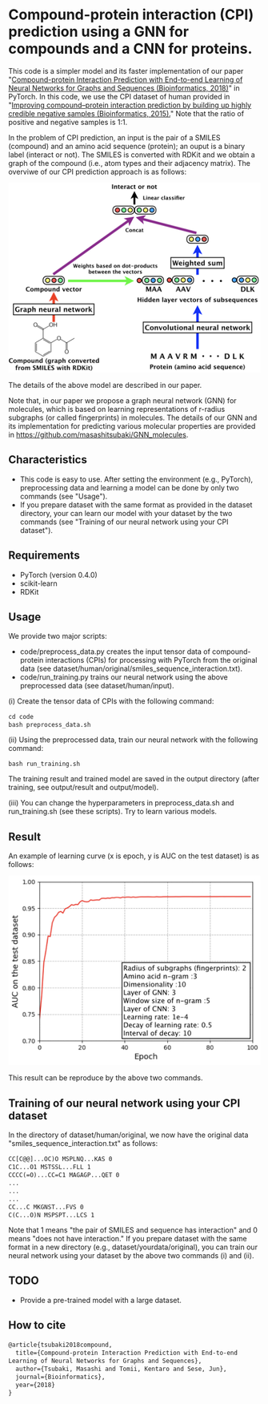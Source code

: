 # Compound-protein interaction (CPI) prediction using a GNN for compounds and a CNN for proteins.

This code is a simpler model and its faster implementation of our paper
"[Compound-protein Interaction Prediction with End-to-end Learning of Neural Networks for Graphs and Sequences (Bioinformatics, 2018)](https://academic.oup.com/bioinformatics/advance-article-abstract/doi/10.1093/bioinformatics/bty535/5050020?redirectedFrom=PDF)" in PyTorch.
In this code, we use the CPI dataset of human provided in
"[Improving compound–protein interaction prediction by building up highly credible negative samples (Bioinformatics, 2015).](https://academic.oup.com/bioinformatics/article/31/12/i221/216307)"
Note that the ratio of positive and negative samples is 1:1.

In the problem of CPI prediction,
an input is the pair of a SMILES (compound) and an amino acid sequence (protein);
an ouput is a binary label (interact or not).
The SMILES is converted with RDKit and
we obtain a graph of the compound (i.e., atom types and their adjacency matrix).
The overviwe of our CPI prediction approach is as follows:

<div align="center">
<p><img src="model.jpeg" width="600" /></p>
</div>

The details of the above model are described in our paper.

Note that, in our paper we propose a graph neural network (GNN) for molecules,
which is based on learning representations of
r-radius subgraphs (or called fingerprints) in molecules.
The details of our GNN and its implementation for predicting various molecular properties
are provided in https://github.com/masashitsubaki/GNN_molecules.


## Characteristics

- This code is easy to use. After setting the environment (e.g., PyTorch),
preprocessing data and learning a model can be done by only two commands (see "Usage").
- If you prepare dataset with the same format as provided in the dataset directory,
your can learn our model with your dataset by the two commands
(see "Training of our neural network using your CPI dataset").


## Requirements

- PyTorch (version 0.4.0)
- scikit-learn
- RDKit


## Usage

We provide two major scripts:

- code/preprocess_data.py creates the input tensor data of compound-protein interactions (CPIs)
for processing with PyTorch from the original data (see dataset/human/original/smiles_sequence_interaction.txt).
- code/run_training.py trains our neural network
using the above preprocessed data (see dataset/human/input).

(i) Create the tensor data of CPIs with the following command:
```
cd code
bash preprocess_data.sh
```

(ii) Using the preprocessed data, train our neural network with the following command:
```
bash run_training.sh
```

The training result and trained model are saved in the output directory
(after training, see output/result and output/model).

(iii) You can change the hyperparameters in preprocess_data.sh and run_training.sh (see these scripts).
Try to learn various models.


## Result

An example of learning curve (x is epoch, y is AUC on the test dataset) is as follows:

<div align="center">
<p><img src="learning_curve.jpeg" width="600" /></p>
</div>

This result can be reproduce by the above two commands.


## Training of our neural network using your CPI dataset
In the directory of dataset/human/original,
we now have the original data "smiles_sequence_interaction.txt" as follows:

```
CC[C@@]...OC)O MSPLNQ...KAS 0
C1C...O1 MSTSSL...FLL 1
CCCC(=O)...CC=C1 MAGAGP...QET 0
...
...
...
CC...C MKGNST...FVS 0
C(C...O)N MSPSPT...LCS 1
```

Note that 1 means "the pair of SMILES and sequence has interaction" and 0 means "does not have interaction."
If you prepare dataset with the same format in a new directory (e.g., dataset/yourdata/original),
you can train our neural network using your dataset by the above two commands (i) and (ii).


## TODO

- Provide a pre-trained model with a large dataset.


## How to cite

```
@article{tsubaki2018compound,
  title={Compound-protein Interaction Prediction with End-to-end Learning of Neural Networks for Graphs and Sequences},
  author={Tsubaki, Masashi and Tomii, Kentaro and Sese, Jun},
  journal={Bioinformatics},
  year={2018}
}
```
